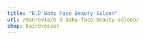 ```yaml
---
title: "B.D Baby Face Beauty Saloon"
url: /monrovia/b-d-baby-face-beauty-saloon/
shop: hairdresser
---
```


